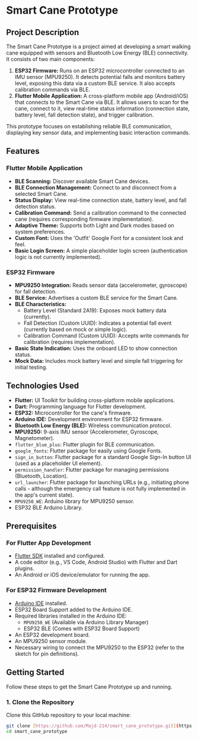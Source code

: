 # Smart Cane Prototype

## Project Description

The Smart Cane Prototype is a project aimed at developing a smart walking cane equipped with sensors and Bluetooth Low Energy (BLE) connectivity. It consists of two main components:

1.  **ESP32 Firmware:** Runs on an ESP32 microcontroller connected to an IMU sensor (MPU9250). It detects potential falls and monitors battery level, exposing this data via a custom BLE service. It also accepts calibration commands via BLE.
2.  **Flutter Mobile Application:** A cross-platform mobile app (Android/iOS) that connects to the Smart Cane via BLE. It allows users to scan for the cane, connect to it, view real-time status information (connection state, battery level, fall detection state), and trigger calibration.

This prototype focuses on establishing reliable BLE communication, displaying key sensor data, and implementing basic interaction commands.

## Features

### Flutter Mobile Application

* **BLE Scanning:** Discover available Smart Cane devices.
* **BLE Connection Management:** Connect to and disconnect from a selected Smart Cane.
* **Status Display:** View real-time connection state, battery level, and fall detection status.
* **Calibration Command:** Send a calibration command to the connected cane (requires corresponding firmware implementation).
* **Adaptive Theme:** Supports both Light and Dark modes based on system preferences.
* **Custom Font:** Uses the 'Outfit' Google Font for a consistent look and feel.
* **Basic Login Screen:** A simple placeholder login screen (authentication logic is not currently implemented).

### ESP32 Firmware

* **MPU9250 Integration:** Reads sensor data (accelerometer, gyroscope) for fall detection.
* **BLE Service:** Advertises a custom BLE service for the Smart Cane.
* **BLE Characteristics:**
    * Battery Level (Standard 2A19): Exposes mock battery data (currently).
    * Fall Detection (Custom UUID): Indicates a potential fall event (currently based on mock or simple logic).
    * Calibration Command (Custom UUID): Accepts write commands for calibration (requires implementation).
* **Basic State Indication:** Uses the onboard LED to show connection status.
* **Mock Data:** Includes mock battery level and simple fall triggering for initial testing.

## Technologies Used

* **Flutter:** UI Toolkit for building cross-platform mobile applications.
* **Dart:** Programming language for Flutter development.
* **ESP32:** Microcontroller for the cane's firmware.
* **Arduino IDE:** Development environment for ESP32 firmware.
* **Bluetooth Low Energy (BLE):** Wireless communication protocol.
* **MPU9250:** 9-axis IMU sensor (Accelerometer, Gyroscope, Magnetometer).
* `flutter_blue_plus`: Flutter plugin for BLE communication.
* `google_fonts`: Flutter package for easily using Google Fonts.
* `sign_in_button`: Flutter package for a standard Google Sign-In button UI (used as a placeholder UI element).
* `permission_handler`: Flutter package for managing permissions (Bluetooth, Location).
* `url_launcher`: Flutter package for launching URLs (e.g., initiating phone calls - although the emergency call feature is not fully implemented in the app's current state).
* `MPU9250_WE`: Arduino library for MPU9250 sensor.
* ESP32 BLE Arduino Library.

## Prerequisites

### For Flutter App Development

* [Flutter SDK](https://flutter.dev/docs/get-started/install) installed and configured.
* A code editor (e.g., VS Code, Android Studio) with Flutter and Dart plugins.
* An Android or iOS device/emulator for running the app.

### For ESP32 Firmware Development

* [Arduino IDE](https://www.arduino.cc/en/software) installed.
* ESP32 Board Support added to the Arduino IDE.
* Required libraries installed in the Arduino IDE:
    * `MPU9250_WE` (Available via Arduino Library Manager)
    * ESP32 BLE (Comes with ESP32 Board Support)
* An ESP32 development board.
* An MPU9250 sensor module.
* Necessary wiring to connect the MPU9250 to the ESP32 (refer to the sketch for pin definitions).

## Getting Started

Follow these steps to get the Smart Cane Prototype up and running.

### 1. Clone the Repository

Clone this GitHub repository to your local machine:

```bash
git clone [https://github.com/Majd-214/smart_cane_prototype.git](https://github.com/Majd-214/smart_cane_prototype.git)
cd smart_cane_prototype
